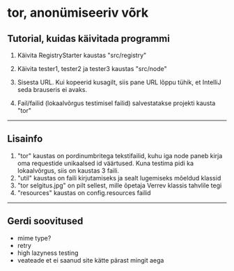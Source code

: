 tor, anonümiseeriv võrk
=======================

Tutorial, kuidas käivitada programmi
------------------------------------

1. Käivita RegistryStarter kaustas "src/registry"

2. Käivita tester1, tester2 ja tester3 kaustas "src/node"

3. Sisesta URL. Kui kopeerid kusagilt, siis pane URL lõppu tühik, et IntelliJ seda brauseris ei avaks.

4. Fail/failid (lokaalvõrgus testimisel failid) salvestatakse projekti kausta "tor"

-----------------------------------------------------------------
Lisainfo
--------
1. "tor" kaustas on pordinumbritega tekstifailid, kuhu iga node paneb kirja oma requestide unikaalsed id väärtused. Kuna testima pidi ka lokaalvõrgus, siis on kaustas 3 faili.
2. "util" kaustas on faili kirjutamiseks ja sealt lugemiseks mõeldud klassid
3. "tor selgitus.jpg" on pilt sellest, mille õpetaja Verrev klassis tahvlile tegi
4. "resources" kaustas on config.resources failid
-----------------------------------------------------------------
Gerdi soovitused
--------
- mime type?
- retry 
- high lazyness testing
- veateade et ei saanud site kätte pärast mingit aega


